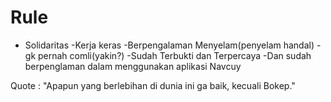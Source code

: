 # Rule
 - Solidaritas
 -Kerja keras
 -Berpengalaman Menyelam(penyelam handal)
 -gk pernah comli(yakin?)
 -Sudah Terbukti dan Terpercaya
 -Dan sudah berpenglaman dalam menggunakan aplikasi Navcuy


Quote : "Apapun yang berlebihan di dunia ini ga baik, kecuali Bokep."
